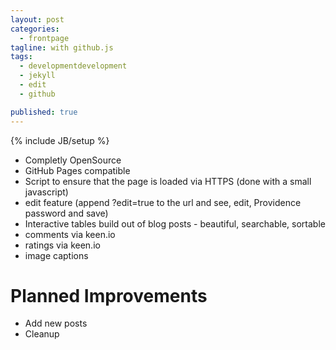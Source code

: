 ```yaml
---
layout: post
categories: 
  - frontpage
tagline: with github.js
tags: 
  - developmentdevelopment
  - jekyll
  - edit
  - github

published: true
---
```


{% include JB/setup %}

- Completly OpenSource
- GitHub Pages compatible
- Script to ensure that the page is loaded via HTTPS (done with a small javascript)
- edit feature (append ?edit=true to the url and see, edit, Providence password and save)
- Interactive tables build out of blog posts - beautiful, searchable, sortable
- comments via keen.io
- ratings via keen.io
- image captions

# Planned Improvements
- Add new posts
- Cleanup